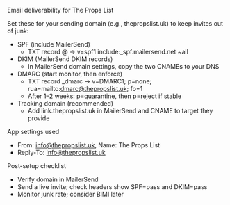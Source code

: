 Email deliverability for The Props List

Set these for your sending domain (e.g., thepropslist.uk) to keep invites out of junk:

- SPF (include MailerSend)
  - TXT record @ → v=spf1 include:_spf.mailersend.net ~all
- DKIM (MailerSend DKIM records)
  - In MailerSend domain settings, copy the two CNAMEs to your DNS
- DMARC (start monitor, then enforce)
  - TXT record _dmarc → v=DMARC1; p=none; rua=mailto:dmarc@thepropslist.uk; fo=1
  - After 1–2 weeks: p=quarantine, then p=reject if stable
- Tracking domain (recommended)
  - Add link.thepropslist.uk in MailerSend and CNAME to target they provide

App settings used
- From: info@thepropslist.uk, Name: The Props List
- Reply-To: info@thepropslist.uk

Post-setup checklist
- Verify domain in MailerSend
- Send a live invite; check headers show SPF=pass and DKIM=pass
- Monitor junk rate; consider BIMI later


